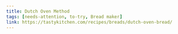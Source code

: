 ```yaml
---
title: Dutch Oven Method
tags: [needs-attention, to-try, Bread maker]
link: https://tastykitchen.com/recipes/breads/dutch-oven-bread/
---
```


